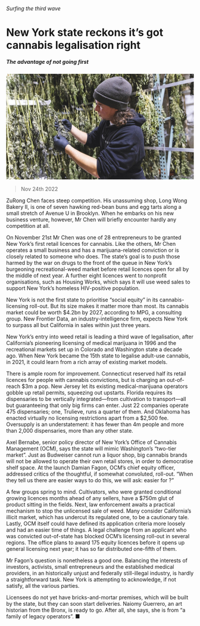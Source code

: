 ###### Surfing the third wave

# New York state reckons it’s got cannabis legalisation right 

##### The advantage of not going first 

![image](images/20221126_USP002.jpg) 

> Nov 24th 2022 

ZuRong Chen faces steep competition. His unassuming shop, Long Wong Bakery II, is one of seven hawking red-bean buns and egg tarts along a small stretch of Avenue U in Brooklyn. When he embarks on his new business venture, however, Mr Chen will briefly encounter hardly any competition at all.

On November 21st Mr Chen was one of 28 entrepreneurs to be granted New York’s first retail licences for cannabis. Like the others, Mr Chen operates a small business and has a marijuana-related conviction or is closely related to someone who does. The state’s goal is to push those harmed by the war on drugs to the front of the queue in New York’s burgeoning recreational-weed market before retail licences open for all by the middle of next year. A further eight licences went to nonprofit organisations, such as Housing Works, which says it will use weed sales to support New York’s homeless HIV-positive population.

New York is not the first state to prioritise “social equity” in its cannabis-licensing roll-out. But its size makes it matter more than most. Its cannabis market could be worth $4.2bn by 2027, according to MPG, a consulting group. New Frontier Data, an industry-intelligence firm, expects New York to surpass all but California in sales within just three years. 

New York’s entry into weed retail is leading a third wave of legalisation, after California’s pioneering licensing of medical marijuana in 1996 and the recreational markets set up in Colorado and Washington state a decade ago. When New York became the 15th state to legalise adult-use cannabis, in 2021, it could learn from a rich array of existing market models. 

There is ample room for improvement. Connecticut reserved half its retail licences for people with cannabis convictions, but is charging an out-of-reach $3m a pop. New Jersey let its existing medical-marijuana operators gobble up retail permits, squeezing out upstarts. Florida requires its dispensaries to be vertically integrated—from cultivation to transport—all but guaranteeing that only big firms can enter. Just 22 companies operate 475 dispensaries; one, Trulieve, runs a quarter of them. And Oklahoma has enacted virtually no licensing restrictions apart from a $2,500 fee. Oversupply is an understatement: it has fewer than 4m people and more than 2,000 dispensaries, more than any other state. 

Axel Bernabe, senior policy director of New York’s Office of Cannabis Management (OCM), says the state will mimic Washington’s “two-tier market”. Just as Budweiser cannot run a liquor shop, big cannabis brands will not be allowed to operate their own retail stores, in order to democratise shelf space. At the launch Damian Fagon, OCM’s chief equity officer, addressed critics of the thoughtful, if somewhat convoluted, roll-out. “When they tell us there are easier ways to do this, we will ask: easier for ?” 

A few groups spring to mind. Cultivators, who were granted conditional growing licences months ahead of any sellers, have a $750m glut of product sitting in the fields. Next, law enforcement awaits a practical mechanism to stop the unlicensed sale of weed. Many consider California’s illicit market, which has undercut its regulated one, to be a cautionary tale. Lastly, OCM itself could have defined its application criteria more loosely and had an easier time of things. A legal challenge from an applicant who was convicted out-of-state has blocked OCM’s licensing roll-out in several regions. The office plans to award 175 equity licences before it opens up general licensing next year; it has so far distributed one-fifth of them.

Mr Fagon’s question is nonetheless a good one. Balancing the interests of investors, activists, small entrepreneurs and the established medical providers, in an historically unjust and federally still-illegal industry, is hardly a straightforward task. New York is attempting to acknowledge, if not satisfy, all the various parties.

Licensees do not yet have bricks-and-mortar premises, which will be built by the state, but they can soon start deliveries. Naiomy Guerrero, an art historian from the Bronx, is ready to go. After all, she says, she is from “a family of legacy operators”. ■


